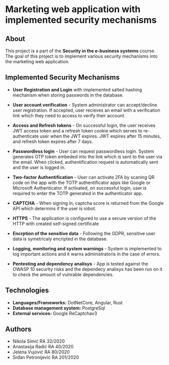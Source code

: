 # Marketing web application with implemented security mechanisms

## About

This project is a part of the **Security in the e-business systems** course. The goal of this project is to implement various security mechanisms into the marketing web application.

## Implemented Security Mechanisms

- **User Registration and Login** with implemented salted hashing mechanism when storing passwords in the database.

- **User account verification** - System administrator can accept/decline user registration. If accepted, user recieves an email with a verification link which they need to access to verify their account.

- **Access and Refresh tokens** - On successful login, the user receives JWT access token and a refresh token cookie which serves to re-authenticate user when the JWT expires. JWT expires after 15 minutes, and refresh token expires after 7 days.

- **Passwordless login** - User can request passwordless login. System generates OTP token embeded into the link which is sent to the user via the email. When clicked, authentification request is automatically sent and the user is logged in.

- **Two-factor Authentification** - User can activate 2FA by scaning QR code on the app with the TOTP authentificator apps like Google or Microsoft Authenticator. If activated, on successful login, user is required to enter the TOTP generated in the authenticator app.

- **CAPTCHA** - When signing in, captcha score is returned from the Google API which determins if the user is robot.

- **HTTPS** - The application is configured to use a secure version of the HTTP with created self-signed certificate

- **Encrption of the sensitive data** - Following the GDPR, sensitive user data is symetricaly encripted in the database.

- **Logging, monitoring and system warnings** - System is implemented to log important actions and it warns administratoris in the case of errors.

- **Pentesting and dependency analisys** - App is tested against the OWASP 10 security risks and the dependecy analisys has been run on it to check the amount of vulnrable dependencies.

## Technologies

- **Languages/Frameworks:** DotNetCore, Angular, Rust
- **Database management system:** PostgreSql
- **External services:** Google ReCaptchav3

## Authors

- Nikola Simić RA 32/2020
- Anastasija Radić RA 40/2020
- Jelena Vujović RA 80/2020
- Srđan Petronijević RA 201/2020
